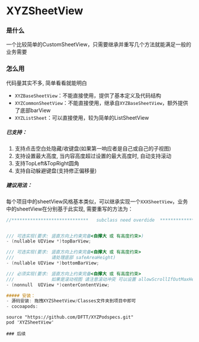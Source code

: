 # XYZSheetView
### 是什么

一个比较简单的CustomSheetView，只需要继承并重写几个方法就能满足一般的业务需要

### 怎么用
代码量其实不多, 简单看看就能明白
- ```XYZBaseSheetView```：不能直接使用，提供了基本定义及代码结构
- ```XYZCommonSheetView```：不能直接使用，继承自```XYZBaseSheetView```，额外提供了底部barView
- ```XYZListSheet```：可以直接使用，较为简单的ListSheetView

##### 已支持：
1. 支持点击空白处隐藏/收键盘(如果第一响应者是自己或自己的子视图)
2. 支持设置最大高度, 当内容高度超过设置的最大高度时, 自动支持滚动
3. 支持TopLeft&TopRight圆角
4. 支持自动躲避键盘(支持修正偏移量)

##### 建议用法：
每个项目中的sheetView风格基本类似，可以继承实现一个```XXXSheetView```，业务中的sheetView在分别基于此实现, 需要重写的方法为：

```objective-c
//*****************************   subclass need overdide  ****************************/


/// 可选实现(要求: 竖直方向上约束完备<自撑大 或 有高度约束>)
- (nullable UIView *)topBarView;

/// 可选实现(要求: 竖直方向上约束完备<自撑大 或 有高度约束>
///              请处理底部 safeAreaHeight)
- (nullable UIView *)bottomBarView;

/// 必须实现(要求: 竖直方向上约束完备<自撑大 或 有高度约束>
///              如果是滚动视图 请注意滚动冲突 可以设置 allowScrollIfOutMaxHeight = NO)
- (nonnull  UIView *)centerContentView;

##### 安装：
- 源码安装: 拖拽XYZSheetView/Classes文件夹到项目中即可
- cocoapods: 
```
    source "https://github.com/DFTT/XYZPodspecs.git"
    pod 'XYZSheetView'
``` 
### 后续


